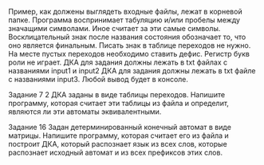 Пример, как должены выглядеть входные файлы, лежат в корневой папке. Программа воспринимает табуляцию и/или пробелы между значащими символами. Иное считает за эти самые символы.
Восклицательный знак после названия состояния обозначает то, что оно является финальным. Писать знак в таблице переходов не нужно. На месте пустых переходов необходимо ставить дефис. Регистр букв роли не играет.
ДКА для задания  должны лежать в txt файлах с названиями input1 и input2 
ДКА для задания  должны лежать в txt файле с названиями input3.
Любой вывод будет в консоле.

Задание 7
2 ДКА заданы в виде таблицы переходов. Напишите программу, которая считает эти таблицы из файла и определит, являются ли эти автоматы эквивалентными.

Задание 16
Задан детерминированный конечный автомат в виде матрицы. Напишите программу, которая считает его из файла и построит ДКА, который распознает язык из всех слов, которые распознает исходный автомат и из всех префиксов этих слов. 

